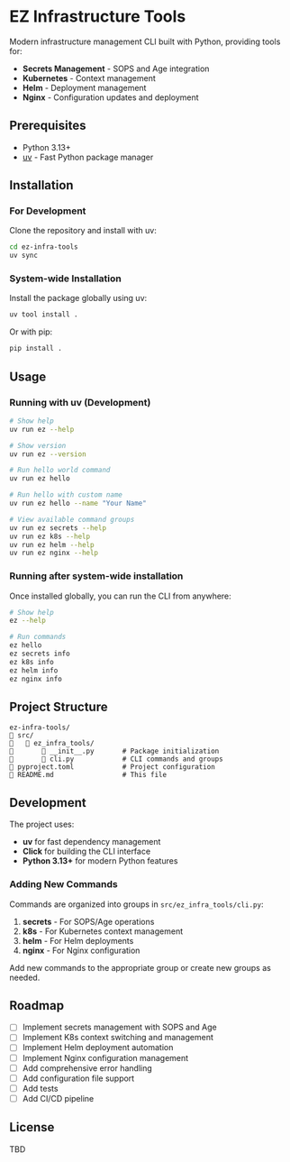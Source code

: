 # EZ Infrastructure Tools

Modern infrastructure management CLI built with Python, providing tools for:

- **Secrets Management** - SOPS and Age integration
- **Kubernetes** - Context management
- **Helm** - Deployment management
- **Nginx** - Configuration updates and deployment

## Prerequisites

- Python 3.13+
- [uv](https://github.com/astral-sh/uv) - Fast Python package manager

## Installation

### For Development

Clone the repository and install with uv:

```bash
cd ez-infra-tools
uv sync
```

### System-wide Installation

Install the package globally using uv:

```bash
uv tool install .
```

Or with pip:

```bash
pip install .
```

## Usage

### Running with uv (Development)

```bash
# Show help
uv run ez --help

# Show version
uv run ez --version

# Run hello world command
uv run ez hello

# Run hello with custom name
uv run ez hello --name "Your Name"

# View available command groups
uv run ez secrets --help
uv run ez k8s --help
uv run ez helm --help
uv run ez nginx --help
```

### Running after system-wide installation

Once installed globally, you can run the CLI from anywhere:

```bash
# Show help
ez --help

# Run commands
ez hello
ez secrets info
ez k8s info
ez helm info
ez nginx info
```

## Project Structure

```
ez-infra-tools/
   src/
      ez_infra_tools/
          __init__.py       # Package initialization
          cli.py            # CLI commands and groups
   pyproject.toml            # Project configuration
   README.md                 # This file
```

## Development

The project uses:
- **uv** for fast dependency management
- **Click** for building the CLI interface
- **Python 3.13+** for modern Python features

### Adding New Commands

Commands are organized into groups in `src/ez_infra_tools/cli.py`:

1. **secrets** - For SOPS/Age operations
2. **k8s** - For Kubernetes context management
3. **helm** - For Helm deployments
4. **nginx** - For Nginx configuration

Add new commands to the appropriate group or create new groups as needed.

## Roadmap

- [ ] Implement secrets management with SOPS and Age
- [ ] Implement K8s context switching and management
- [ ] Implement Helm deployment automation
- [ ] Implement Nginx configuration management
- [ ] Add comprehensive error handling
- [ ] Add configuration file support
- [ ] Add tests
- [ ] Add CI/CD pipeline

## License

TBD
